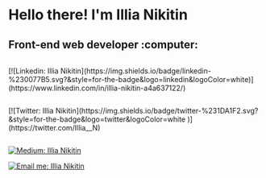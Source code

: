 <h1>Hello there! I'm Illia Nikitin</h1>
<h2>Front-end web developer :computer:</h2>

<p style="display: inline-block;">[![Linkedin: Illia Nikitin](https://img.shields.io/badge/linkedin-%230077B5.svg?&style=for-the-badge&logo=linkedin&logoColor=white)](https://www.linkedin.com/in/illia-nikitin-a4a637122/)</p>

<p style="display: inline-block;">[![Twitter: Illia Nikitin](https://img.shields.io/badge/twitter-%231DA1F2.svg?&style=for-the-badge&logo=twitter&logoColor=white
    )](https://twitter.com/Illia__N)</p>

[![Medium: Illia Nikitin](https://img.shields.io/badge/medium-%2312100E.svg?&style=for-the-badge&logo=medium&logoColor=white)](https://medium.com/@illia2143)

[![Email me: Illia Nikitin](https://img.shields.io/badge/gmail-%23D14836.svg?&style=for-the-badge&logo=gmail&logoColor=white)](mailto:illia2143@gmail.com)